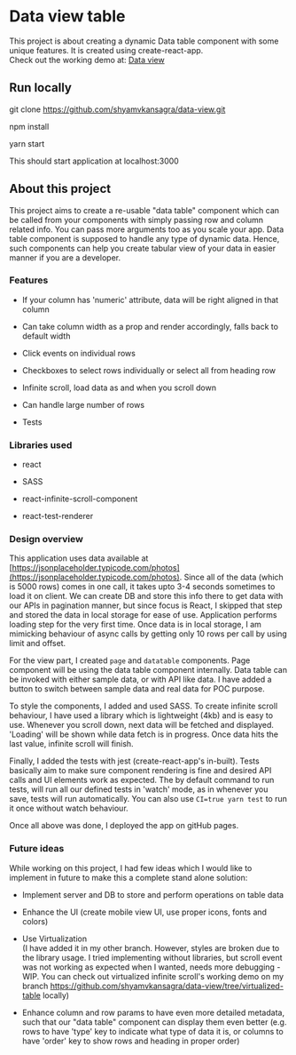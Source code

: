 # Data view table

This project is about creating a dynamic Data table component with some unique features. It is created using create-react-app. \
Check out the working demo at: [Data view](https://shyamvkansagra.github.io/data-view/)

## Run locally

git clone https://github.com/shyamvkansagra/data-view.git

npm install

yarn start

This should start application at localhost:3000

## About this project

This project aims to create a re-usable "data table" component which can be called from your components with simply passing row and column related info. You can pass more arguments too as you scale your app. Data table component is supposed to handle any type of dynamic data. Hence, such components can help you create tabular view of your data in easier manner if you are a developer.

### Features

- If your column has 'numeric' attribute, data will be right aligned in that column

- Can take column width as a prop and render accordingly, falls back to default width

- Click events on individual rows

- Checkboxes to select rows individually or select all from heading row

- Infinite scroll, load data as and when you scroll down

- Can handle large number of rows

- Tests

### Libraries used

- react

- SASS

- react-infinite-scroll-component

- react-test-renderer

### Design overview

This application uses data available at [https://jsonplaceholder.typicode.com/photos](https://jsonplaceholder.typicode.com/photos). Since all of the data (which is 5000 rows) comes in one call, it takes upto 3-4 seconds sometimes to load it on client. We can create DB and store this info there to get data with our APIs in pagination manner, but since focus is React, I skipped that step and stored the data in local storage for ease of use. Application performs loading step for the very first time. Once data is in local storage, I am mimicking behaviour of async calls by getting only 10 rows per call by using limit and offset.

For the view part, I created `page` and `datatable` components. Page component will be using the data table component internally. Data table can be invoked with either sample data, or with API like data. I have added a button to switch between sample data and real data for POC purpose.

To style the components, I added and used SASS. To create infinite scroll behaviour, I have used a library which is lightweight (4kb) and is easy to use. Whenever you scroll down, next data will be fetched and displayed. 'Loading' will be shown while data fetch is in progress. Once data hits the last value, infinite scroll will finish.

Finally, I added the tests with jest (create-react-app's in-built). Tests basically aim to make sure component rendering is fine and desired API calls and UI elements work as expected. The by default command to run tests, will run all our defined tests in 'watch' mode, as in whenever you save, tests will run automatically. You can also use `CI=true yarn test` to run it once without watch behaviour.

Once all above was done, I deployed the app on gitHub pages. 

### Future ideas

While working on this project, I had few ideas which I would like to implement in future to make this a complete stand alone solution:

- Implement server and DB to store and perform operations on table data

- Enhance the UI (create mobile view UI, use proper icons, fonts and colors)

- Use Virtualization \
(I have added it in my other branch. However, styles are broken due to the library usage. I tried implementing without libraries, but scroll event was not working as expected when I wanted, needs more debugging - WIP. You can check out virtualized infinite scroll's working demo on my branch https://github.com/shyamvkansagra/data-view/tree/virtualized-table locally)

- Enhance column and row params to have even more detailed metadata, such that our "data table" component can display them even better (e.g. rows to have 'type' key to indicate what type of data it is, or columns to have 'order' key to show rows and heading in proper order)
